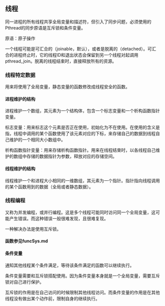 ## 线程

同一进程的所有线程共享全局变量和描述符，但引入了同步问题，必须使用的Pthread的同步原语是互斥锁和条件变量。

原语：原子操作

一个线程可能是可汇合的（joinable，默认），或者是脱离的（detached）。可汇合的进程终止时，它的线程ID和退出状态会保留到另一个线程对起调用pthread_join。脱离的线程结束时，直接释放所有的资源。

### 线程特定数据

用来将使用了全局变量，静态变量的函数修改成线程安全的函数。

#### 进程维护的结构

进程维护一个数组，其元素为一个结构体，包含一个标志变量和一个析构函数指针变量。

标志变量：用来标志这个元素是否正在使用，初始化为不在使用。在使用的含义是指，线程中调用的某个函数使用了该元素对应的下标，来存储自己的数据到线程自己维护的一个相同大小数组中。

析构函数指针变量：用来存储析构函数指针。用来在线程结束时，以各线程自己维护的数组中存储的数据指针为参数，释放对应的存储空间。

#### 线程维护的结构

线程维护一个和进程大小相同的一维数组，其元素为一个指针。指针指向线程调用的某个函数用到的数据（全局或者静态数据）。

### 线程编程

又称为并发编程，或并行编程。这是多个线程可能同时访问同一个全局变量，这可能产生错误。而这种错误一般很难发现，且很难复现。

一种解决办法是使用互斥锁。

#### 函数参见funcSys.md

#### 条件变量

通知其他线程某个条件满足，等待该条件满足的函数可以继续执行。

条件变量需要和互斥锁搭配使用。因为条件变量本身就是一个全局变量，需要互斥锁对自己进行保护。

互斥锁的作用是在自己访问的时候限制其他线程访问。而条件变量的作用是在其他线程没有做出某个动作前，限制自身的继续执行。
